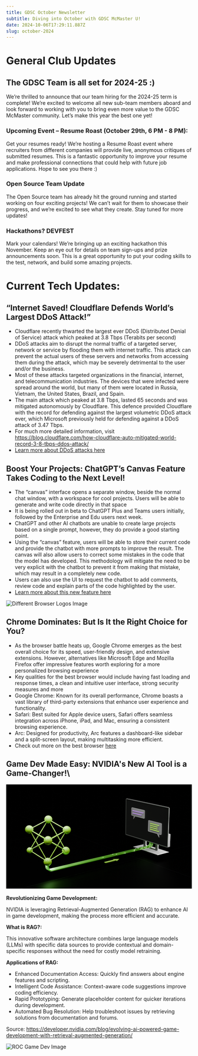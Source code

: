 ```yaml
---
title: GDSC October Newsletter
subtitle: Diving into October with GDSC McMaster U!
date: 2024-10-06T17:29:11.887Z
slug: october-2024
---
```

# **General Club Updates**

## **The GDSC Team is all set for 2024-25 :)**

We’re thrilled to announce that our team hiring for the 2024-25 term is complete! We’re excited to welcome all new sub-team members aboard and look forward to working with you to bring even more value to the GDSC McMaster community. Let’s make this year the best one yet!

### Upcoming Event – Resume Roast (October 29th, 6 PM - 8 PM):

Get your resumes ready! We’re hosting a Resume Roast event where recruiters from different companies will provide live, anonymous critiques of submitted resumes. This is a fantastic opportunity to improve your resume and make professional connections that could help with future job applications. Hope to see you there :)

### Open Source Team Update

The Open Source team has already hit the ground running and started working on four exciting projects! We can’t wait for them to showcase their progress, and we’re excited to see what they create. Stay tuned for more updates!

### Hackathons? DEVFEST

Mark your calendars! We’re bringing up an exciting hackathon this November. Keep an eye out for details on team sign-ups and prize announcements soon. This is a great opportunity to put your coding skills to the test, network, and build some amazing projects.

# Current Tech Updates:

## “Internet Saved! Cloudflare Defends World’s Largest DDoS Attack!”

* Cloudflare recently thwarted the largest ever DDoS (Distributed Denial of Service) attack which peaked at 3.8 Tbps (Terabits per second)
* DDoS attacks aim to disrupt the normal traffic of a targeted server, network or service by flooding them with internet traffic. This attack can prevent the actual users of these servers and networks from accessing them during the attack, which may be severely detrimental to the user and/or the business.
* Most of these attacks targeted organizations in the financial, internet, and telecommunication industries. The devices that were infected were spread around the world, but many of them were located in Russia, Vietnam, the United States, Brazil, and Spain.
* The main attack which peaked at 3.8 Tbps, lasted 65 seconds and was mitigated autonomously by Cloudflare. This defence provided Cloudflare with the record for defending against the largest volumetric DDoS attack ever, which Microsoft previously held for defending against a DDoS attack of 3.47 Tbps.
* For much more detailed information, visit <https://blog.cloudflare.com/how-cloudflare-auto-mitigated-world-record-3-8-tbps-ddos-attack/> 
* [Learn more about DDoS attacks here](https://www.cloudflare.com/en-gb/learning/ddos/what-is-a-ddos-attack/)

## Boost Your Projects: ChatGPT’s Canvas Feature Takes Coding to the Next Level!

* The “canvas” interface opens a separate window, beside the normal chat window, with a workspace for cool projects. Users will be able to generate and write code directly in that space
* It is being rolled out in beta to ChatGPT Plus and Teams users initially, followed by the Enterprise and Edu users next week.
* ChatGPT and other AI chatbots are unable to create large projects based on a single prompt, however, they do provide a good starting point.
* Using the “canvas” feature, users will be able to store their current code and provide the chatbot with more prompts to improve the result. The canvas will also allow users to correct some mistakes in the code that the model has developed. This methodology will mitigate the need to be very explicit with the chatbot to prevent it from making that mistake, which may result in a completely new code.
* Users can also use the UI to request the chatbot to add comments, review code and explain parts of the code highlighted by the user.
* [Learn more about this new feature here](https://openai.com/index/introducing-canvas/)

![Different Browser Logos Image](https://lh7-rt.googleusercontent.com/docsz/AD_4nXeA5L1zweCkmN_Ywco4wIFHiGs-u4UXeiOy0CaW0dTFtu3Cegx6BR7ay9jlZ2bdnDwo093Pxnjn9Xa478rIiRcNXM7sh2UBMWA-qIDnbb292O_WOSp5dN52dmLUn5ABZXEqJlwBspjQgRkGIGkRq9RirJRD?key=R4n66UhiyMa4KuEKoEEcTA "Browser Logos")

## Chrome Dominates: But Is It the Right Choice for You?

* As the browser battle heats up, Google Chrome emerges as the best overall choice for its speed, user-friendly design, and extensive extensions. However, alternatives like Microsoft Edge and Mozilla Firefox offer impressive features worth exploring for a more personalized browsing experience
* Key qualities for the best browser would include having fast loading and response times, a clean and intuitive user interface, strong security measures and more
* Google Chrome: Known for its overall performance, Chrome boasts a vast library of third-party extensions that enhance user experience and functionality.
* Safari: Best suited for Apple device users, Safari offers seamless integration across iPhone, iPad, and Mac, ensuring a consistent browsing experience.
* Arc: Designed for productivity, Arc features a dashboard-like sidebar and a split-screen layout, making multitasking more efficient.
* Check out more on the best browser [here](https://zapier.com/blog/best-web-browser/)

## Game Dev Made Easy: NVIDIA's New AI Tool is a Game-Changer!\

![A green 3D polygon connected with a computer via a wire.](nvidia-rag-image.png "NVIDIA RAG")

**Revolutionizing Game Development:** 

NVIDIA is leveraging Retrieval-Augmented Generation (RAG) to enhance AI in game development, making the process more efficient and accurate.

**What is RAG?:** 

This innovative software architecture combines large language models (LLMs) with specific data sources to provide contextual and domain-specific responses without the need for costly model retraining.

**Applications of RAG:**

* Enhanced Documentation Access: Quickly find answers about engine features and scripting.
* Intelligent Code Assistance: Context-aware code suggestions improve coding efficiency.
* Rapid Prototyping: Generate placeholder content for quicker iterations during development.
* Automated Bug Resolution: Help troubleshoot issues by retrieving solutions from documentation and forums.

Source: <https://developer.nvidia.com/blog/evolving-ai-powered-game-development-with-retrieval-augmented-generation/> 

![ROC Game Dev Image](https://lh7-rt.googleusercontent.com/docsz/AD_4nXcOBtLzTmDbJSlqr019Qu0ngf9PoNzKGKKhxe0pj8P7fL3XeGJzn-sgkXHU3rmVJJraNeHZfMrkh7YFNR3cx7QByQvGzW54BlR9_MGli-Z8fvILq1wQ7uvHXpQz-LGsNhMdOnd3nDRkZ-ELZXVGff0ABYw?key=R4n66UhiyMa4KuEKoEEcTA "ROC Game Dev")